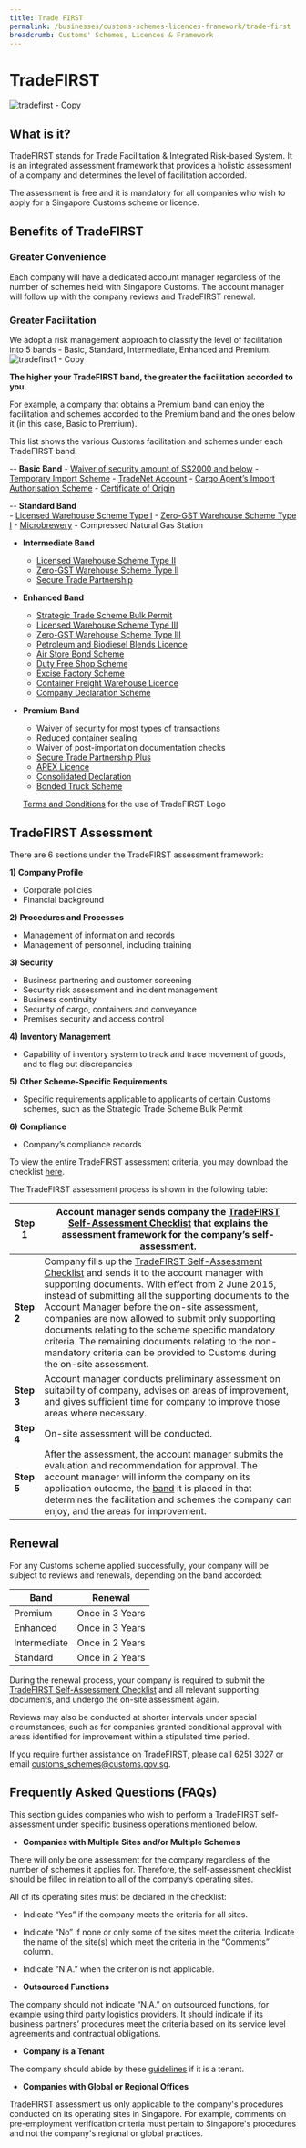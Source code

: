 ```yaml
---
title: Trade FIRST
permalink: /businesses/customs-schemes-licences-framework/trade-first
breadcrumb: Customs' Schemes, Licences & Framework
---
```

# TradeFIRST

![tradefirst - Copy](https://www.customs.gov.sg/-/media/cus/images/business/tradefirst---copy.jpg)
## What is it?

TradeFIRST stands for Trade Facilitation & Integrated Risk-based System. It is an integrated assessment framework that provides a holistic assessment of a company and determines the level of facilitation accorded.

The assessment is free and it is mandatory for all companies who wish to apply for a Singapore Customs scheme or licence.

## Benefits of TradeFIRST

### Greater Convenience
Each company will have a dedicated account manager regardless of the number of schemes held with Singapore Customs. The account manager will follow up with the company reviews and TradeFIRST renewal.

### Greater Facilitation
We adopt a risk management approach to classify the level of facilitation into 5 bands - Basic, Standard, Intermediate, Enhanced and Premium.
![tradefirst1 - Copy](https://www.customs.gov.sg/-/media/cus/images/business/tradefirst1---copy.jpg)

**The higher your TradeFIRST band, the greater the facilitation accorded to you.**

For example,  a company that obtains a Premium band can enjoy the facilitation and schemes accorded to the Premium band and the ones below it (in this case, Basic to Premium).

This list shows the various Customs facilitation and schemes under each TradeFIRST band.

--   **Basic Band**
    -   [Waiver of security amount of S$2000 and below](https://www.customs.gov.sg/-/media/cus/files/circulars/corp/2010/cir19201015nov2010.pdf)
    -   [Temporary Import Scheme](https://www.customs.gov.sg/businesses/importing-goods/temporary-import-scheme)
    -   [TradeNet Account](https://www.customs.gov.sg/about-us/national-single-window/tradenet)
    -   [Cargo Agent’s Import Authorisation Scheme](https://www.customs.gov.sg/businesses/customs-schemes-licences-framework/cargo-agents-import-authorisation-caia-scheme)
    -   [Certificate of Origin](https://www.customs.gov.sg/businesses/exporting-goods/certificates-of-origin)
    
--   **Standard Band**  
    -   [Licensed Warehouse Scheme Type I](https://www.customs.gov.sg/businesses/customs-schemes-licences-framework/licensed-warehouse-scheme)
    -   [Zero-GST Warehouse Scheme Type I](https://www.customs.gov.sg/businesses/customs-schemes-licences-framework/zero-gst-warehouse-scheme)
    -   [Microbrewery](https://www.customs.gov.sg/businesses/customs-schemes-licences-framework/excise-factory-scheme)
    -   Compressed Natural Gas Station
  
-   **Intermediate Band**
    
    -   [Licensed Warehouse Scheme Type II](https://www.customs.gov.sg/businesses/customs-schemes-licences-framework/licensed-warehouse-scheme)
    -   [Zero-GST Warehouse Scheme Type II](https://www.customs.gov.sg/businesses/customs-schemes-licences-framework/zero-gst-warehouse-scheme)
    -   [Secure Trade Partnership](https://www.customs.gov.sg/businesses/customs-schemes-licences-framework/secure-trade-partnership-stp)
-   **Enhanced Band**
    
    -   [Strategic Trade Scheme Bulk Permit](https://www.customs.gov.sg/businesses/strategic-goods-control/permit-and-registration-requirements/bulk-permit-export-transhipment-and-intangible-transfer-of-technology)
    -   [Licensed Warehouse Scheme Type III](https://www.customs.gov.sg/businesses/customs-schemes-licences-framework/licensed-warehouse-scheme)
    -   [Zero-GST Warehouse Scheme Type III](https://www.customs.gov.sg/businesses/customs-schemes-licences-framework/zero-gst-warehouse-scheme)
    -   [Petroleum and Biodiesel Blends Licence](https://www.customs.gov.sg/businesses/customs-schemes-licences-framework/petroleum-licences)
    -   [Air Store Bond Scheme](https://www.customs.gov.sg/businesses/customs-schemes-licences-framework/air-store-bond-scheme)
    -   [Duty Free Shop Scheme](https://www.customs.gov.sg/businesses/customs-schemes-licences-framework/duty-free-shop-scheme)
    -   [Excise Factory Scheme](https://www.customs.gov.sg/businesses/customs-schemes-licences-framework/excise-factory-scheme)
    -   [Container Freight Warehouse Licence](https://www.customs.gov.sg/businesses/customs-schemes-licences-framework/container-freight-warehouse)
    -   [Company Declaration Scheme](https://www.customs.gov.sg/businesses/customs-schemes-licences-framework/company-declaration-scheme)
-   **Premium Band**
    
    -   Waiver of security for most types of transactions
    -   Reduced container sealing
    -   Waiver of post-importation documentation checks
    -   [Secure Trade Partnership Plus](https://www.customs.gov.sg/businesses/customs-schemes-licences-framework/secure-trade-partnership-stp)
    -   [APEX Licence](https://www.customs.gov.sg/businesses/customs-schemes-licences-framework/apex-licence)
    -   [Consolidated Declaration](https://www.customs.gov.sg/businesses/customs-schemes-licences-framework/consolidated-declaration)
    -   [Bonded Truck Scheme](https://www.customs.gov.sg/businesses/customs-schemes-licences-framework/bonded-truck-scheme)
    
    [Terms and Conditions](https://www.customs.gov.sg/-/media/cus/files/business/customs-schemes-licences-framework/as-part-of-the-benefits-for-having-attained-the-premium-band-under-tradefirst.docx)  for the use of TradeFIRST Logo
    
## TradeFIRST Assessment

There are 6 sections under the TradeFIRST assessment framework:

**1)** **Company Profile**

-   Corporate policies
-   Financial background

**2)** **Procedures and Processes**

-   Management of information and records
-   Management of personnel, including training

**3)** **Security**

-   Business partnering and customer screening
-   Security risk assessment and incident management
-   Business continuity
-   Security of cargo, containers and conveyance
-   Premises security and access control

**4)** **Inventory Management**

-   Capability of inventory system to track and trace movement of goods, and to flag out discrepancies

**5)** **Other Scheme-Specific Requirements**

-   Specific requirements applicable to applicants of certain Customs schemes, such as the Strategic Trade Scheme Bulk Permit

**6)** **Compliance**

-   Company’s compliance records

To view the entire TradeFIRST assessment criteria, you may download the checklist  [here](https://www.customs.gov.sg/-/media/31may2019-final-tradefirst-selfassessment-checklist-approved-.xlsx).

The TradeFIRST assessment process is shown in the following table:

| **Step 1**  | Account manager sends company the  [TradeFIRST Self-Assessment Checklist](https://www.customs.gov.sg/-/media/31may2019-final-tradefirst-selfassessment-checklist-approved-.xlsx)  that explains the assessment framework for the company’s self-assessment. |
|--|--|
| **Step 2** | Company fills up the  [TradeFIRST Self-Assessment Checklist](https://www.customs.gov.sg/-/media/31may2019-final-tradefirst-selfassessment-checklist-approved-.xlsx)  and sends it to the account manager with supporting documents.  With effect from 2 June 2015, instead of submitting all the supporting documents to the Account Manager before the on-site assessment, companies are now allowed to submit only supporting documents relating to the scheme specific mandatory criteria. The remaining documents relating to the non-mandatory criteria can be provided to Customs during the on-site assessment.|
| **Step 3** | Account manager conducts preliminary assessment on suitability of company, advises on areas of improvement, and gives sufficient time for company to improve those areas where necessary. |
| **Step 4** | On-site assessment will be conducted. |
| **Step 5** | After the assessment, the account manager submits the evaluation and recommendation for approval. The account manager will inform the company on its application outcome, the  [band](https://www.customs.gov.sg/businesses/customs-schemes-licences-framework/tradefirst#band) it is placed in that determines the facilitation and schemes the company can enjoy, and the areas for improvement. | 

## Renewal

For any Customs scheme applied successfully, your company will be subject to reviews and renewals, depending on the band accorded:

| Band | Renewal |
|--|--|
| Premium | Once in 3 Years |
| Enhanced| Once in 3 Years |
| Intermediate | Once in 2 Years |
| Standard | Once in 2 Years |

During the renewal process, your company is required to submit the  [TradeFIRST Self-Assessment Checklist](https://www.customs.gov.sg/-/media/31may2019-final-tradefirst-selfassessment-checklist-approved-.xlsx)  and all relevant supporting documents, and undergo the on-site assessment again.

Reviews may also be conducted at shorter intervals under special circumstances, such as for companies granted conditional approval with areas identified for improvement within a stipulated time period.

If you require further assistance on TradeFIRST, please call 6251 3027 or email  [customs_schemes@customs.gov.sg](mailto:customs_schemes@customs.gov.sg).

## Frequently Asked Questions (FAQs)

This section guides companies who wish to perform a TradeFIRST self-assessment under specific business operations mentioned below.

-   **Companies with Multiple Sites and/or Multiple Schemes**

There will only be one assessment for the company regardless of the number of schemes it applies for. Therefore, the self-assessment checklist should be filled in relation to all of the company’s operating sites.

All of its operating sites must be declared in the checklist:

-   Indicate “Yes” if the company meets the criteria for all sites.
-   Indicate “No” if none or only some of the sites meet the criteria. Indicate the name of the site(s) which meet the criteria in the “Comments” column.
-   Indicate “N.A.” when the criterion is not applicable.

-   **Outsourced Functions**

The company should not indicate “N.A.” on outsourced functions, for example using third party logistics providers. It should indicate if its business partners’ procedures meet the criteria based on its service level agreements and contractual obligations.

-   **Company is a Tenant**

The company should abide by these  [guidelines](https://www.customs.gov.sg/-/media/cus/files/business/customs-schemes-licences-framework/selfassessmtguidelines.doc)  if it is a tenant.

-   **Companies with Global or Regional Offices**

TradeFIRST assessment us only applicable to the company's procedures conducted on its operating sites in Singapore. For example, comments on pre-employment verification criteria must pertain to Singapore's procedures and not the company's regional or global practices. 
